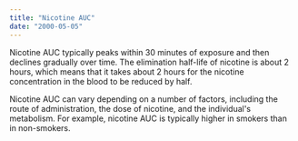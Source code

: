 ```yaml
---
title: "Nicotine AUC"
date: "2000-05-05"
---
```


Nicotine AUC typically peaks within 30 minutes of exposure and then declines gradually over time. The elimination half-life of nicotine is about 2 hours, which means that it takes about 2 hours for the nicotine concentration in the blood to be reduced by half.

Nicotine AUC can vary depending on a number of factors, including the route of administration, the dose of nicotine, and the individual's metabolism. For example, nicotine AUC is typically higher in smokers than in non-smokers.